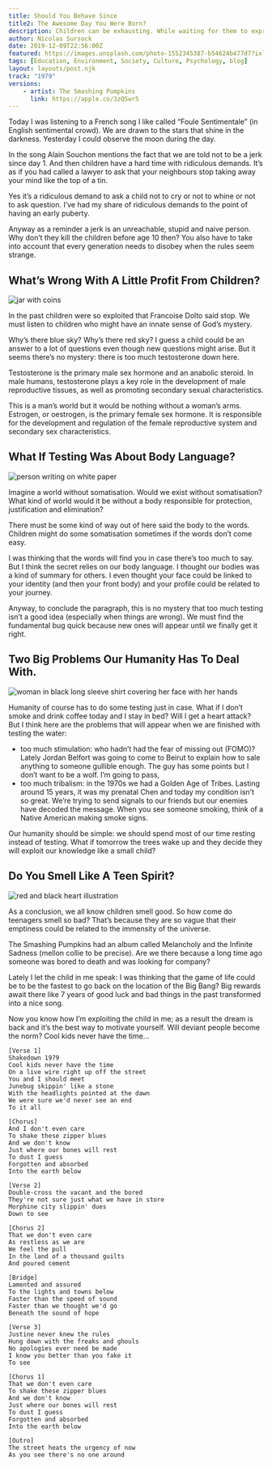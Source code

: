 ```yaml
---
title: Should You Behave Since 
title2: The Awesome Day You Were Born?
description: Children can be exhausting. While waiting for them to express their needs clearly with words, we can safely bet maybe they're amazed at our world.
author: Nicolas Sursock
date: 2019-12-09T22:56:00Z
featured: https://images.unsplash.com/photo-1552345387-b54624b477d7?ixlib=rb-4.0.3&ixid=MnwxMjA3fDB8MHxwaG90by1wYWdlfHx8fGVufDB8fHx8&auto=format&fit=crop
tags: [Education, Environment, Society, Culture, Psychology, blog]
layout: layouts/post.njk
track: "1979"
versions:
    - artist: The Smashing Pumpkins
      link: https://apple.co/3zQSwr5
---
```


Today I was listening to a French song I like called “Foule Sentimentale” (in English sentimental crowd). We are drawn to the stars that shine in the darkness. Yesterday I could observe the moon during the day.

In the song Alain Souchon mentions the fact that we are told not to be a jerk since day 1. And then children have a hard time with ridiculous demands. It’s as if you had called a lawyer to ask that your neighbours stop taking away your mind like the top of a tin.

Yes it’s a ridiculous demand to ask a child not to cry or not to whine or not to ask question. I’ve had my share of ridiculous demands to the point of having an early puberty.

Anyway as a reminder a jerk is an unreachable, stupid and naive person. Why don’t they kill the children before age 10 then? You also have to take into account that every generation needs to disobey when the rules seem strange.

## What’s Wrong With A Little Profit From Children?

<aside class="md:-mr-56 md:float-right w-full md:w-2/3 md:px-8">
  <img x-intersect.once.ratio-0="$el.src = $el.dataset.src" class="rounded-lg" alt="jar with coins" data-src="https://images.unsplash.com/photo-1633158829875-e5316a358c6f?ixlib=rb-4.0.3&ixid=MnwxMjA3fDB8MHxwaG90by1wYWdlfHx8fGVufDB8fHx8&auto=format&fit=crop&q=80&w=800&h=600">
</aside>

In the past children were so exploited that Francoise Dolto said stop. We must listen to children who might have an innate sense of God’s mystery.

Why’s there blue sky? Why’s there red sky? I guess a child could be an answer to a lot of questions even though new questions might arise. But it seems there’s no mystery: there is too much testosterone down here.

Testosterone is the primary male sex hormone and an anabolic steroid. In male humans, testosterone plays a key role in the development of male reproductive tissues, as well as promoting secondary sexual characteristics.

This is a man’s world but it would be nothing without a woman’s arms. Estrogen, or oestrogen, is the primary female sex hormone. It is responsible for the development and regulation of the female reproductive system and secondary sex characteristics.

## What If Testing Was About Body Language?

<aside class="md:-ml-56 md:float-left w-full md:w-2/3 md:px-8">
  <img x-intersect.once.ratio-0="$el.src = $el.dataset.src" class="rounded-lg" alt="person writing on white paper" data-src="https://images.unsplash.com/photo-1606326608606-aa0b62935f2b?ixlib=rb-4.0.3&ixid=MnwxMjA3fDB8MHxwaG90by1wYWdlfHx8fGVufDB8fHx8&auto=format&fit=crop&q=80&w=800&h=600">
</aside>

Imagine a world without somatisation. Would we exist without somatisation? What kind of world would it be without a body responsible for protection, justification and elimination?

There must be some kind of way out of here said the body to the words. Children might do some somatisation sometimes if the words don’t come easy.

I was thinking that the words will find you in case there’s too much to say. But I think the secret relies on our body language. I thought our bodies was a kind of summary for others. I even thought your face could be linked to your identity (and then your front body) and your profile could be related to your journey.

Anyway, to conclude the paragraph, this is no mystery that too much testing isn’t a good idea (especially when things are wrong). We must find the fundamental bug quick because new ones will appear until we finally get it right.

## Two Big Problems Our Humanity Has To Deal With.

<aside class="md:-mr-56 md:float-right w-full md:w-2/3 md:px-8">
  <img x-intersect.once.ratio-0="$el.src = $el.dataset.src" class="rounded-lg" alt="woman in black long sleeve shirt covering her face with her hands" data-src="https://images.unsplash.com/photo-1621252179027-94459d278660?ixlib=rb-4.0.3&ixid=MnwxMjA3fDB8MHxwaG90by1wYWdlfHx8fGVufDB8fHx8&auto=format&fit=crop&q=80&w=800&h=600">
</aside>

Humanity of course has to do some testing just in case. What if I don’t smoke and drink coffee today and I stay in bed? Will I get a heart attack? But I think here are the problems that will appear when we are finished with testing the water:
 - too much stimulation: who hadn’t had the fear of missing out (FOMO)? Lately Jordan Belfort was going to come to Beirut to explain how to sale anything to someone gullible enough. The guy has some points but I don’t want to be a wolf. I’m going to pass,
 - too much tribalism: in the 1970s we had a Golden Age of Tribes. Lasting around 15 years, it was my prenatal Chen and today my condition isn’t so great. We’re trying to send signals to our friends but our enemies have decoded the message. When you see someone smoking, think of a Native American making smoke signs.

Our humanity should be simple: we should spend most of our time resting instead of testing. What if tomorrow the trees wake up and they decide they will exploit our knowledge like a small child?

## Do You Smell Like A Teen Spirit?

<aside class="md:-ml-56 md:float-left w-full md:w-2/3 md:px-8">
  <img x-intersect.once.ratio-0="$el.src = $el.dataset.src" class="rounded-lg" alt="red and black heart illustration" data-src="https://images.unsplash.com/photo-1584291527905-f930791fb1ce?ixlib=rb-4.0.3&ixid=MnwxMjA3fDB8MHxwaG90by1wYWdlfHx8fGVufDB8fHx8&auto=format&fit=crop&q=80&w=800&h=600">
</aside>

As a conclusion, we all know children smell good. So how come do teenagers smell so bad? That’s because they are so vague that their emptiness could be related to the immensity of the universe.

The Smashing Pumpkins had an album called Melancholy and the Infinite Sadness (mellon collie to be precise). Are we there because a long time ago someone was bored to death and was looking for company?

Lately I let the child in me speak: I was thinking that the game of life could be to be the fastest to go back on the location of the Big Bang? Big rewards await there like 7 years of good luck and bad things in the past transformed into a nice song.

Now you know how I’m exploiting the child in me; as a result the dream is back and it’s the best way to motivate yourself. Will deviant people become the norm? Cool kids never have the time…

```
[Verse 1]
Shakedown 1979
Cool kids never have the time
On a live wire right up off the street
You and I should meet
Junebug skippin' like a stone
With the headlights pointed at the dawn
We were sure we'd never see an end
To it all

[Chorus]
And I don't even care
To shake these zipper blues
And we don't know
Just where our bones will rest
To dust I guess
Forgotten and absorbed
Into the earth below

[Verse 2]
Double-cross the vacant and the bored
They're not sure just what we have in store
Morphine city slippin' dues
Down to see

[Chorus 2]
That we don't even care
As restless as we are
We feel the pull
In the land of a thousand guilts
And poured cement

[Bridge]
Lamented and assured
To the lights and towns below
Faster than the speed of sound
Faster than we thought we'd go
Beneath the sound of hope

[Verse 3]
Justine never knew the rules
Hung down with the freaks and ghouls
No apologies ever need be made
I know you better than you fake it
To see

[Chorus 1]
That we don't even care
To shake these zipper blues
And we don't know
Just where our bones will rest
To dust I guess
Forgotten and absorbed
Into the earth below

[Outro]
The street heats the urgency of now
As you see there's no one around
```